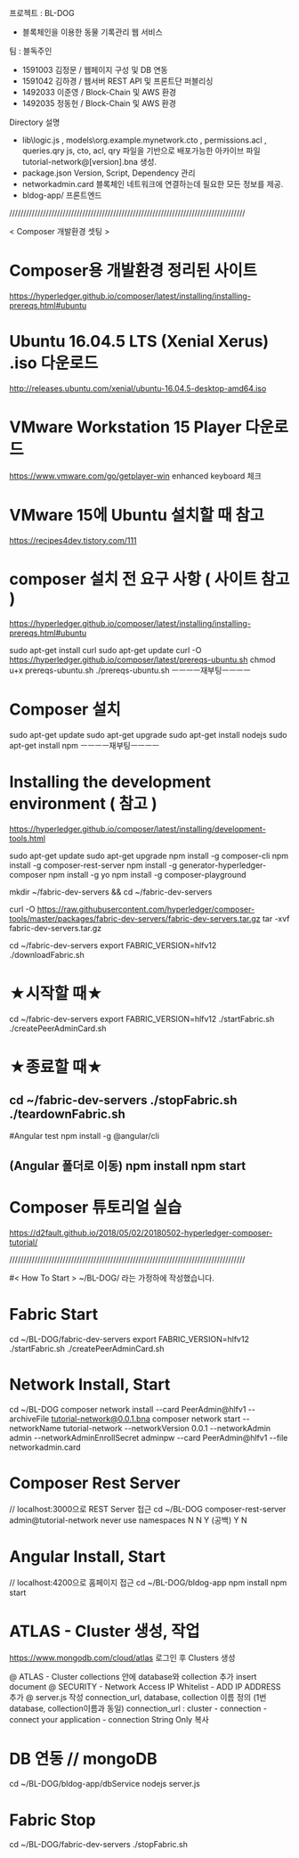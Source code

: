 프로젝트 : BL-DOG
- 블록체인을 이용한 동물 기록관리 웹 서비스

팀 : 블독주인
- 1591003 김정문 / 웹페이지 구성 및 DB 연동
- 1591042 김하경 / 웹서버 REST API 및 프론트단 퍼블리싱
- 1492033 이준영 / Block-Chain 및 AWS 환경
- 1492035 정동헌 / Block-Chain 및 AWS 환경

Directory 설명
- lib\logic.js , models\org.example.mynetwork.cto , permissions.acl , queries.qry
js, cto, acl, qry 파일을 기반으로 배포가능한 아카이브 파일 tutorial-network@[version].bna 생성.
- package.json
Version, Script, Dependency 관리
- networkadmin.card
블록체인 네트워크에 연결하는데 필요한 모든 정보를 제공.
- bldog-app/
프론트엔드


////////////////////////////////////////////////////////////////////////////////////


﻿< Composer 개발환경 셋팅 >

# Composer용 개발환경 정리된 사이트
https://hyperledger.github.io/composer/latest/installing/installing-prereqs.html#ubuntu

# Ubuntu 16.04.5 LTS (Xenial Xerus) .iso 다운로드
http://releases.ubuntu.com/xenial/ubuntu-16.04.5-desktop-amd64.iso

# VMware Workstation 15 Player 다운로드
https://www.vmware.com/go/getplayer-win
enhanced keyboard 체크

# VMware 15에 Ubuntu 설치할 때 참고
https://recipes4dev.tistory.com/111

# composer 설치 전 요구 사항 ( 사이트 참고 )
https://hyperledger.github.io/composer/latest/installing/installing-prereqs.html#ubuntu

sudo apt-get install curl
sudo apt-get update
curl -O https://hyperledger.github.io/composer/latest/prereqs-ubuntu.sh
chmod u+x prereqs-ubuntu.sh
./prereqs-ubuntu.sh
ㅡㅡㅡㅡ재부팅ㅡㅡㅡㅡ

# Composer 설치
sudo apt-get update
sudo apt-get upgrade
sudo apt-get install nodejs
sudo apt-get install npm
ㅡㅡㅡㅡ재부팅ㅡㅡㅡㅡ

# Installing the development environment ( 참고 )
https://hyperledger.github.io/composer/latest/installing/development-tools.html

sudo apt-get update
sudo apt-get upgrade
npm install -g composer-cli
npm install -g composer-rest-server
npm install -g generator-hyperledger-composer
npm install -g yo
npm install -g composer-playground

mkdir ~/fabric-dev-servers && cd ~/fabric-dev-servers

curl -O https://raw.githubusercontent.com/hyperledger/composer-tools/master/packages/fabric-dev-servers/fabric-dev-servers.tar.gz
tar -xvf fabric-dev-servers.tar.gz

cd ~/fabric-dev-servers
export FABRIC_VERSION=hlfv12
./downloadFabric.sh

# ★시작할 때★
cd ~/fabric-dev-servers
export FABRIC_VERSION=hlfv12
./startFabric.sh
./createPeerAdminCard.sh

# ★종료할 때★
cd ~/fabric-dev-servers
./stopFabric.sh
./teardownFabric.sh
-----------------------------------------------------------------
#Angular test
npm install -g @angular/cli

(Angular 폴더로 이동)
npm install
npm start
------------------------------------------------------------------
# Composer 튜토리얼 실습
https://d2fault.github.io/2018/05/02/20180502-hyperledger-composer-tutorial/


////////////////////////////////////////////////////////////////////////////////////


#< How To Start >
~/BL-DOG/ 라는 가정하에 작성했습니다.

# Fabric Start
cd ~/BL-DOG/fabric-dev-servers
export FABRIC_VERSION=hlfv12
./startFabric.sh
./createPeerAdminCard.sh

# Network Install, Start
cd ~/BL-DOG
composer network install --card PeerAdmin@hlfv1 --archiveFile tutorial-network@0.0.1.bna
composer network start --networkName tutorial-network --networkVersion 0.0.1 --networkAdmin admin --networkAdminEnrollSecret adminpw --card PeerAdmin@hlfv1 --file networkadmin.card

# Composer Rest Server
// localhost:3000으로 REST Server 접근
cd ~/BL-DOG
composer-rest-server
admin@tutorial-network
never use namespaces
N
N
Y
(공백)
Y
N

# Angular Install, Start
// localhost:4200으로 홈페이지 접근
cd ~/BL-DOG/bldog-app
npm install
npm start

# ATLAS - Cluster 생성, 작업
https://www.mongodb.com/cloud/atlas 로그인 후 Clusters 생성

@ ATLAS - Cluster
collections 안에 
database와 collection 추가
insert document
@ SECURITY - Network Access
IP Whitelist - ADD IP ADDRESS 추가
@ server.js 작성
connection_url, database, collection 이름 정의 (1번 database, collection이름과 동일)
connection_url : cluster - connection - connect your application - connection String Only 복사 

# DB 연동 // mongoDB
cd ~/BL-DOG/bldog-app/dbService
nodejs server.js

# Fabric Stop
cd ~/BL-DOG/fabric-dev-servers
./stopFabric.sh
